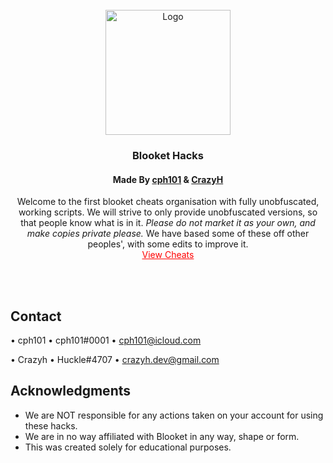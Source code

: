 <!-- PROJECT LOGO -->
<br />
<div align="center">
  <a href="https://github.com/Blooket-Cheats">
	 <img src="https://github.com/Blooket-Cheats/Blooket-Hacks/blob/main/images/animated_icon.gif?raw=true" alt="Logo" width="200" height="200" />
  </a>

<h3 align="center">Blooket Hacks</h3>
<h4 align="center">Made By <a href="https://github.com/cph101/">cph101</a> & <a href="https://github.com/crazyh2/">CrazyH</a></h4>

  <p align="center">
   Welcome to the first blooket cheats organisation with fully unobfuscated, working scripts.
   We will strive to only provide unobfuscated versions, so that people know what is in it.
   <i>Please do not market it as your own, and make copies private please.</i>
   We have based some of these off other peoples', with some edits to improve it.
    <br />
    <a style="color:red;" href="https://github.com/Blooket-Cheats/Blooket-Hack">View Cheats</a>
    <br />
  </p>
</div>
<br /><br />

<!-- CONTACT -->
## Contact

•  cph101 • cph101\#<span>&#x30;&#x30;&#x30;</span>1 • cph101@icloud.com</span>

•  Crazyh • Huckle\#4707 • crazyh.dev@gmail.com

<!-- ACKNOWLEDGMENTS -->
## Acknowledgments

* []()We are NOT responsible for any actions taken on your account for using these hacks.
* []()We are in no way affiliated with Blooket in any way, shape or form.
* []()This was created solely for educational purposes.
